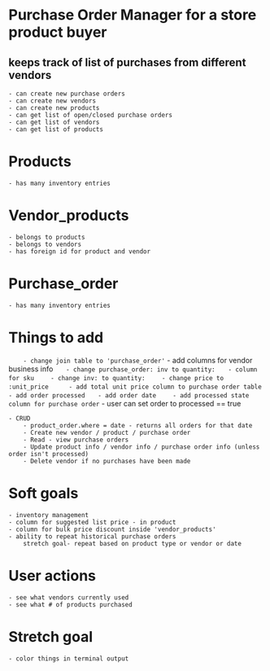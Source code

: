# Purchase Order Manager for a store product buyer
## keeps track of list of purchases from different vendors 
    - can create new purchase orders
    - can create new vendors
    - can create new products
    - can get list of open/closed purchase orders
    - can get list of vendors
    - can get list of products

# Products
    - has many inventory entries
# Vendor_products
    - belongs to products
    - belongs to vendors
    - has foreign id for product and vendor
# Purchase_order
    - has many inventory entries

# Things to add
`    - change join table to 'purchase_order'`
    - add columns for vendor business info
`    - change purchase_order: inv to quantity: `
`    - column for sku `
`    - change inv: to quantity:`
`    - change price to :unit_price`
`     - add total unit price column to purchase order table`
`    - add order processed`
`    - add order date `
`    - add processed state column for purchase order`
    - user can set order to processed == true
    
    - CRUD
        - product_order.where = date - returns all orders for that date
        - Create new vendor / product / purchase order
        - Read - view purchase orders
        - Update product info / vendor info / purchase order info (unless order isn't processed)
        - Delete vendor if no purchases have been made

    
# Soft goals
    - inventory management
    - column for suggested list price - in product
    - column for bulk price discount inside 'vendor_products'
    - ability to repeat historical purchase orders 
        stretch goal- repeat based on product type or vendor or date

# User actions
    - see what vendors currently used
    - see what # of products purchased

# Stretch goal
    - color things in terminal output
